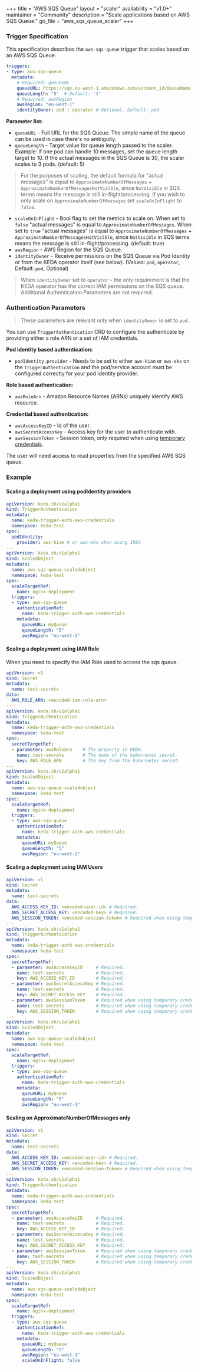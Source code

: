 +++
title = "AWS SQS Queue"
layout = "scaler"
availability = "v1.0+"
maintainer = "Community"
description = "Scale applications based on AWS SQS Queue."
go_file = "aws_sqs_queue_scaler"
+++

### Trigger Specification

This specification describes the `aws-sqs-queue` trigger that scales based on an AWS SQS Queue.

```yaml
triggers:
- type: aws-sqs-queue
  metadata:
    # Required: queueURL
    queueURL: https://sqs.eu-west-1.amazonaws.com/account_id/QueueName
    queueLength: "5"  # Default: "5"
    # Required: awsRegion
    awsRegion: "eu-west-1"
    identityOwner: pod | operator # Optional. Default: pod
```

**Parameter list:**

- `queueURL` - Full URL for the SQS Queue. The simple name of the queue can be used in case there's no ambiguity.
- `queueLength` - Target value for queue length passed to the scaler. Example: if one pod can handle 10 messages, set the queue length target to 10. If the actual messages in the SQS Queue is 30, the scaler scales to 3 pods. (default: 5)

> For the purposes of scaling, the default formula for "actual messages" is equal to `ApproximateNumberOfMessages` + `ApproximateNumberOfMessagesNotVislble`, since `NotVisible` in SQS terms means the message is still in-flight/processing. If you wish to only scale on `ApproximateNumberOfMessages` set `scaleOnInFlight` to `false`.

- `scaleOnInFlight` - Bool flag to set the metrics to scale on. When set to `false` "actual messages" is equal to `ApproximateNumberOfMessages`. When set to `true` "actual messages" is equal to `ApproximateNumberOfMessages` + `ApproximateNumberOfMessagesNotVislble`, since `NotVisible` in SQS terms means the message is still in-flight/processing. (default: true)
- `awsRegion` - AWS Region for the SQS Queue.
- `identityOwner` - Receive permissions on the SQS Queue via Pod Identity or from the KEDA operator itself (see below). (Values: `pod`, `operator`, Default: `pod`, Optional)

> When `identityOwner` set to `operator` - the only requirement is that the KEDA operator has the correct IAM permissions on the SQS queue. Additional Authentication Parameters are not required.

### Authentication Parameters

> These parameters are relevant only when `identityOwner` is set to `pod`.

You can use `TriggerAuthentication` CRD to configure the authenticate by providing either a role ARN or a set of IAM credentials.

**Pod identity based authentication:**

- `podIdentity.provider` - Needs to be set to either `aws-kiam` or `aws-eks` on the `TriggerAuthentication` and the pod/service account must be configured correctly for your pod identity provider.

**Role based authentication:**

- `awsRoleArn` - Amazon Resource Names (ARNs) uniquely identify AWS resource.

**Credential based authentication:**

- `awsAccessKeyID` - Id of the user.
- `awsSecretAccessKey` - Access key for the user to authenticate with.
- `awsSessionToken` - Session token, only required when using [temporary credentials](https://docs.aws.amazon.com/IAM/latest/UserGuide/id_credentials_temp_use-resources.html).

The user will need access to read properties from the specified AWS SQS queue.

### Example

#### Scaling a deployment using podIdentity providers

```yaml
apiVersion: keda.sh/v1alpha1
kind: TriggerAuthentication
metadata:
  name: keda-trigger-auth-aws-credentials
  namespace: keda-test
spec:
  podIdentity:
    provider: aws-kiam # or aws-eks when using IRSA
---
apiVersion: keda.sh/v1alpha1
kind: ScaledObject
metadata:
  name: aws-sqs-queue-scaledobject
  namespace: keda-test
spec:
  scaleTargetRef:
    name: nginx-deployment
  triggers:
  - type: aws-sqs-queue
    authenticationRef:
      name: keda-trigger-auth-aws-credentials
    metadata:
      queueURL: myQueue
      queueLength: "5"
      awsRegion: "eu-west-1"
```

#### Scaling a deployment using IAM Role

When you need to specify the IAM Role used to access the sqs queue.

```yaml
apiVersion: v1
kind: Secret
metadata:
  name: test-secrets
data:
  AWS_ROLE_ARN: <encoded-iam-role-arn>
---
apiVersion: keda.sh/v1alpha1
kind: TriggerAuthentication
metadata:
  name: keda-trigger-auth-aws-credentials
  namespace: keda-test
spec:
  secretTargetRef:
  - parameter: awsRoleArn    # The property in KEDA.
    name: test-secrets       # The name of the kubernetes secret.
    key: AWS_ROLE_ARN        # The key from the kubernetes secret.
---
apiVersion: keda.sh/v1alpha1
kind: ScaledObject
metadata:
  name: aws-sqs-queue-scaledobject
  namespace: keda-test
spec:
  scaleTargetRef:
    name: nginx-deployment
  triggers:
  - type: aws-sqs-queue
    authenticationRef:
      name: keda-trigger-auth-aws-credentials
    metadata:
      queueURL: myQueue
      queueLength: "5"
      awsRegion: "eu-west-1"
```


#### Scaling a deployment using IAM Users

```yaml
apiVersion: v1
kind: Secret
metadata:
  name: test-secrets
data:
  AWS_ACCESS_KEY_ID: <encoded-user-id> # Required.
  AWS_SECRET_ACCESS_KEY: <encoded-key> # Required.
  AWS_SESSION_TOKEN: <encoded-session-token> # Required when using temporary credentials.
---
apiVersion: keda.sh/v1alpha1
kind: TriggerAuthentication
metadata:
  name: keda-trigger-auth-aws-credentials
  namespace: keda-test
spec:
  secretTargetRef:
  - parameter: awsAccessKeyID     # Required.
    name: test-secrets            # Required.
    key: AWS_ACCESS_KEY_ID        # Required.
  - parameter: awsSecretAccessKey # Required.
    name: test-secrets            # Required.
    key: AWS_SECRET_ACCESS_KEY    # Required.
  - parameter: awsSessionToken    # Required when using temporary credentials.
    name: test-secrets            # Required when using temporary credentials.
    key: AWS_SESSION_TOKEN        # Required when using temporary credentials.
---
apiVersion: keda.sh/v1alpha1
kind: ScaledObject
metadata:
  name: aws-sqs-queue-scaledobject
  namespace: keda-test
spec:
  scaleTargetRef:
    name: nginx-deployment
  triggers:
  - type: aws-sqs-queue
    authenticationRef:
      name: keda-trigger-auth-aws-credentials
    metadata:
      queueURL: myQueue
      queueLength: "5"
      awsRegion: "eu-west-1"
```

#### Scaling on ApproximateNumberOfMessages only
```yaml
apiVersion: v1
kind: Secret
metadata:
  name: test-secrets
data:
  AWS_ACCESS_KEY_ID: <encoded-user-id> # Required.
  AWS_SECRET_ACCESS_KEY: <encoded-key> # Required.
  AWS_SESSION_TOKEN: <encoded-session-token> # Required when using temporary credentials.
---
apiVersion: keda.sh/v1alpha1
kind: TriggerAuthentication
metadata:
  name: keda-trigger-auth-aws-credentials
  namespace: keda-test
spec:
  secretTargetRef:
  - parameter: awsAccessKeyID     # Required.
    name: test-secrets            # Required.
    key: AWS_ACCESS_KEY_ID        # Required.
  - parameter: awsSecretAccessKey # Required.
    name: test-secrets            # Required.
    key: AWS_SECRET_ACCESS_KEY    # Required.
  - parameter: awsSessionToken    # Required when using temporary credentials.
    name: test-secrets            # Required when using temporary credentials.
    key: AWS_SESSION_TOKEN        # Required when using temporary credentials.
---
apiVersion: keda.sh/v1alpha1
kind: ScaledObject
metadata:
  name: aws-sqs-queue-scaledobject
  namespace: keda-test
spec:
  scaleTargetRef:
    name: nginx-deployment
  triggers:
  - type: aws-sqs-queue
    authenticationRef:
      name: keda-trigger-auth-aws-credentials
    metadata:
      queueURL: myQueue
      queueLength: "5"
      awsRegion: "eu-west-1"
      scaleOnInFlight: false
```